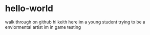 # hello-world
walk through on github
hi keith here im a young student trying to be a enviormental artist
im in game testing
